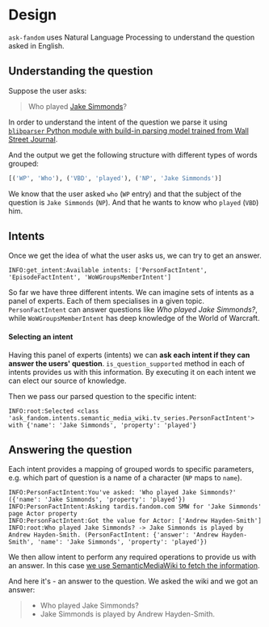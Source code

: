 Design
======

`ask-fandom` uses Natural Language Processing to understand the question asked in English.

## Understanding the question

Suppose the user asks:

> Who played [Jake Simmonds](https://tardis.fandom.com/wiki/Jake_Simmonds)?

In order to understand the intent of the question
we parse it using [`blibparser` Python module with build-in parsing model trained from Wall Street Journal](https://pypi.org/project/bllipparser/).

And the output we get the following structure with different types of words grouped:

```python
[('WP', 'Who'), ('VBD', 'played'), ('NP', 'Jake Simmonds')]
```

We know that the user asked `who` (`WP` entry) and that the subject of the question is `Jake Simmonds` (`NP`). And that
he wants to know who `played` (`VBD`) him.

## Intents

Once we get the idea of what the user asks us, we can try to get an answer.

```
INFO:get_intent:Available intents: ['PersonFactIntent', 'EpisodeFactIntent', 'WoWGroupsMemberIntent']
```

So far we have three different intents. We can imagine sets of intents as a panel of experts. Each of them specialises
in a given topic. `PersonFactIntent` can answer questions like _Who played Jake Simmonds?_, while `WoWGroupsMemberIntent`
has deep knowledge of the World of Warcraft.

#### Selecting an intent

Having this panel of experts (intents) we can **ask each intent if they can answer the users' question**.
`is_question_supported` method in each of intents provides us with this information. By executing it on
each intent we can elect our source of knowledge.

Then we pass our parsed question to the specific intent:

```
INFO:root:Selected <class 'ask_fandom.intents.semantic_media_wiki.tv_series.PersonFactIntent'> with {'name': 'Jake Simmonds', 'property': 'played'}
```

## Answering the question

Each intent provides a mapping of grouped words to specific parameters, e.g. which part of question is a name of a character (`NP` maps to `name`).

```
INFO:PersonFactIntent:You've asked: 'Who played Jake Simmonds?' ({'name': 'Jake Simmonds', 'property': 'played'})
INFO:PersonFactIntent:Asking tardis.fandom.com SMW for 'Jake Simmonds' page Actor property
INFO:PersonFactIntent:Got the value for Actor: ['Andrew Hayden-Smith']
INFO:root:Who played Jake Simmonds? -> Jake Simmonds is played by Andrew Hayden-Smith. (PersonFactIntent: {'answer': 'Andrew Hayden-Smith', 'name': 'Jake Simmonds', 'property': 'played'})
```

We then allow intent to perform any required operations to provide us with an answer. In this case [we use SemanticMediaWiki to fetch the information](https://tardis.fandom.com/wiki/Special:Browse/Jake_Simmonds).

And here it's - an answer to the question. We asked the wiki and we got an answer:

> - Who played Jake Simmonds?
> - Jake Simmonds is played by Andrew Hayden-Smith.
